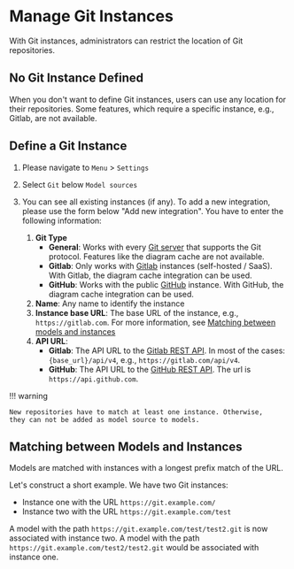 <!--
 ~ SPDX-FileCopyrightText: Copyright DB InfraGO AG and contributors
 ~ SPDX-License-Identifier: Apache-2.0
 -->

# Manage Git Instances

With Git instances, administrators can restrict the location of Git
repositories.

## No Git Instance Defined

When you don't want to define Git instances, users can use any location for
their repositories. Some features, which require a specific instance, e.g.,
Gitlab, are not available.

## Define a Git Instance

1. Please navigate to `Menu` > `Settings`
1. Select `Git` below `Model sources`
1. You can see all existing instances (if any). To add a new integration,
   please use the form below "Add new integration". You have to enter the
   following information:

    1. **Git Type**
        - **General**: Works with every
          [Git server](https://git-scm.com/book/en/v2/Git-on-the-Server-Setting-Up-the-Server)
          that supports the Git protocol. Features like the diagram cache are
          not available.
        - **Gitlab**: Only works with [Gitlab](https://about.gitlab.com/)
          instances (self-hosted / SaaS). With Gitlab, the diagram cache
          integration can be used.
        - **GitHub**: Works with the public [GitHub](https://github.com/)
          instance. With GitHub, the diagram cache integration can be used.
    1. **Name**: Any name to identify the instance
    1. **Instance base URL**: The base URL of the instance, e.g.,
       `https://gitlab.com`. For more information, see
       [Matching between models and instances](#matching-between-models-and-instances)
    1. **API URL**:
        - **Gitlab**: The API URL to the
          [Gitlab REST API](https://docs.gitlab.com/ee/api/rest/). In most of
          the cases: `{base_url}/api/v4`, e.g., `https://gitlab.com/api/v4`.
        - **GitHub**: The API URL to the
          [GitHub REST API](https://docs.github.com/en/rest?apiVersion=2022-11-28).
          The url is `https://api.github.com`.

!!! warning

    New repositories have to match at least one instance. Otherwise,
    they can not be added as model source to models.

## Matching between Models and Instances

Models are matched with instances with a longest prefix match of the URL.

Let's construct a short example. We have two Git instances:

-   Instance one with the URL `https://git.example.com/`
-   Instance two with the URL `https://git.example.com/test`

A model with the path `https://git.example.com/test/test2.git` is now
associated with instance two. A model with the path
`https://git.example.com/test2/test2.git` would be associated with instance
one.
